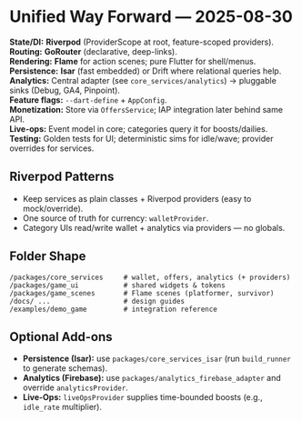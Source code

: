 
# Unified Way Forward — 2025-08-30

**State/DI:** **Riverpod** (ProviderScope at root, feature-scoped providers).  
**Routing:** **GoRouter** (declarative, deep-links).  
**Rendering:** **Flame** for action scenes; pure Flutter for shell/menus.  
**Persistence:** **Isar** (fast embedded) or Drift where relational queries help.  
**Analytics:** Central adapter (see `core_services/analytics`) → pluggable sinks (Debug, GA4, Pinpoint).  
**Feature flags:** `--dart-define` + `AppConfig`.  
**Monetization:** Store via `OffersService`; IAP integration later behind same API.  
**Live-ops:** Event model in core; categories query it for boosts/dailies.  
**Testing:** Golden tests for UI; deterministic sims for idle/wave; provider overrides for services.

## Riverpod Patterns
- Keep services as plain classes + Riverpod providers (easy to mock/override).
- One source of truth for currency: `walletProvider`.
- Category UIs read/write wallet + analytics via providers — no globals.

## Folder Shape
```
/packages/core_services     # wallet, offers, analytics (+ providers)
/packages/game_ui           # shared widgets & tokens
/packages/game_scenes       # Flame scenes (platformer, survivor)
/docs/ ...                  # design guides
/examples/demo_game         # integration reference
```


## Optional Add-ons
- **Persistence (Isar):** use `packages/core_services_isar` (run `build_runner` to generate schemas).
- **Analytics (Firebase):** use `packages/analytics_firebase_adapter` and override `analyticsProvider`.
- **Live-Ops:** `liveOpsProvider` supplies time-bounded boosts (e.g., `idle_rate` multiplier).
